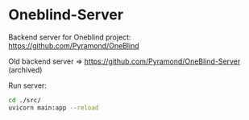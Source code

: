 # Oneblind-Server

Backend server for Oneblind project: https://github.com/Pyramond/OneBlind

Old backend server => https://github.com/Pyramond/OneBlind-Server (archived)


Run server: 
```bash
cd ./src/
uvicorn main:app --reload
```
